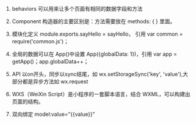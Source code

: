 
1. behaviors 可以用来让多个页面有相同的数据字段和方法
 
1. Component 构造器的主要区别是：方法需要放在 methods: { } 里面。

1. 模块化定义 module.exports.sayHello = sayHello， 引用 var common = require('common.js')；

1. 全局的数据可以在 App()中设置 App({globalData: 1})，引用 var app = getApp()；app.globalData++；

1. API 以on开头，同步以sync结尾，如 wx.setStorageSync('key', 'value'),大部分都是异步方法如 wx.request

1. WXS（WeiXin Script）是小程序的一套脚本语言，结合 WXML，可以构建出页面的结构。

1. 双向绑定 model:value="{{value}}"